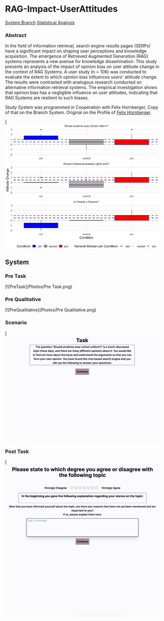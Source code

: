# RAG-Impact-UserAttitudes

[System Branch](https://github.com/deinBenutzername/deinRepository/tree/System)
[Statistical Analysis](https://github.com/deinBenutzername/deinRepository/tree/System)

### Abstract
In the field of information retrieval, search engine results pages (SERPs) have a significant impact on shaping user perceptions and knowledge acquisition.  The emergence of Retrieved Augmented Generation (RAG) systems represents a new avenue for knowledge dissemination. This study presents an analysis of the impact of opinion bias on user attitude change in the context of RAG Systems. A user study (n = 106) was conducted to evaluate the extent to which opinion bias influences users' attitude change. The results were contrasted with analogous research conducted on alternative information retrieval systems.  The empirical investigation shows that opinion bias has a negligible influence on user attitudes, indicating that RAG Systems are resilient to such biases. 

Study System was programmed in Cooperation with Felix Hornberger, Copy of that on the Branch System. Original on the Profile of [Felix Hornberger](https://github.com/FelixHornberger).

[![Attitude Change](Photos/Plot_Attitude_Change.png)



## System 
### Pre Task
[![PreTask](Photos/Pre Task.png)

### Pre Qualitative
[![PreQualitative](Photos/Pre Qualitative.png)

### Scenario
[![Scenario](Photos/Scenario.png)

### Post Task
[![PostTask](Photos/PostTask.png
)




